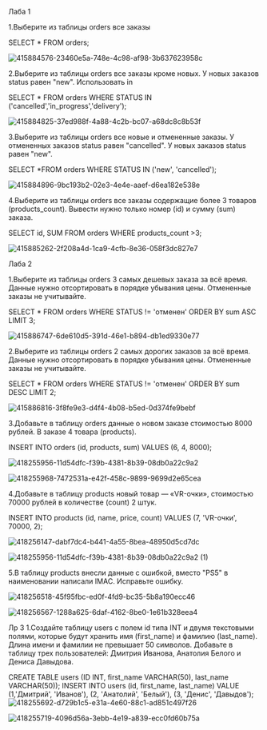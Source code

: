 Лаба 1

1.Выберите из таблицы orders все заказы
   
   SELECT * FROM orders;
   
![415884576-23460e5a-748e-4c98-af98-3b637623958c](https://github.com/user-attachments/assets/f3c0cc0b-c957-4b93-a2a9-8bfa88fdf510)

2.Выберите из таблицы orders все заказы кроме новых. У новых заказов status равен "new". Использовать in

SELECT * FROM orders WHERE STATUS IN ('cancelled','in_progress','delivery');

![415884825-37ed988f-4a88-4c2b-bc07-a68dc8c8b53f](https://github.com/user-attachments/assets/a59ef17e-96c3-47af-ad28-39047de989ca)


3.Выберите из таблицы orders все новые и отмененные заказы. У отмененных заказов status равен "cancelled". У новых заказов status равен "new".

SELECT *FROM orders WHERE STATUS IN ('new', 'cancelled');

 ![415884896-9bc193b2-02e3-4e4e-aaef-d6ea182e538e](https://github.com/user-attachments/assets/a4a038c7-9fed-40f5-b32b-ac653b7a3a4b)

4.Выберите из таблицы orders все заказы содержащие более 3 товаров (products_count). Вывести нужно только номер (id) и сумму (sum) заказа.

SELECT id, SUM FROM orders WHERE products_count >3;

![415885262-2f208a4d-1ca9-4cfb-8e36-058f3dc827e7](https://github.com/user-attachments/assets/9519238c-32a1-47d6-a7e9-a003f3c8a91e)

Лаба 2

1.Выберите из таблицы orders 3 самых дешевых заказа за всё время. Данные нужно отсортировать в порядке убывания цены. Отмененные заказы не учитывайте.

SELECT * FROM orders WHERE STATUS != 'отменен' ORDER BY sum ASC LIMIT 3;

![415886747-6de610d5-391d-46e1-b894-db1ed9330e77](https://github.com/user-attachments/assets/f4b0cd59-d6af-4417-bff8-ad573a5e03b8)

2.Выберите из таблицы orders 2 самых дорогих заказов за всё время. Данные нужно отсортировать в порядке убывания цены. Отмененные заказы не учитывайте.

SELECT * FROM orders WHERE STATUS != 'отменен' ORDER BY sum DESC LIMIT 2;

![415886816-3f8fe9e3-d4f4-4b08-b5ed-0d374fe9bebf](https://github.com/user-attachments/assets/864184cf-bccb-4551-84ca-0d9ae57dbdfe)


3.Добавьте в таблицу orders данные о новом заказе стоимостью 8000 рублей. В заказе 4 товара (products).

INSERT INTO orders (id, products, sum) VALUES (6, 4, 8000);

![418255956-11d54dfc-f39b-4381-8b39-08db0a22c9a2](https://github.com/user-attachments/assets/56f82329-d463-4914-9282-b873f6f8d880)

![418255968-7472531a-e42f-458c-9899-9699d2e65cea](https://github.com/user-attachments/assets/37ff1a0a-8ada-494c-a358-7a15f3932364)



4.Добавьте в таблицу products новый товар — «VR-очки», стоимостью 70000 рублей в количестве (count) 2 штук.

INSERT INTO products (id, name, price, count) VALUES (7, 'VR-очки', 70000, 2);

![418256147-dabf7dc4-b441-4a55-8bea-48950d5cd7dc](https://github.com/user-attachments/assets/8c1145ce-2cbd-43d3-9b43-ccbb4685d06f)

![418255956-11d54dfc-f39b-4381-8b39-08db0a22c9a2 (1)](https://github.com/user-attachments/assets/600e0c09-672e-4c80-ac20-9fec60f384f7)

5.В таблицу products внесли данные с ошибкой, вместо "PS5" в наименовании написали IMAC. Исправьте ошибку.

![418256518-45f95fbc-ed0f-4fd9-bc35-5b8a190ecc46](https://github.com/user-attachments/assets/bf1b6d3b-8619-4cb2-bb48-5b302590949f)

![418256567-1288a625-6daf-4162-8be0-1e61b328eea4](https://github.com/user-attachments/assets/69fd980a-3354-45c3-87c3-ed14389eff3d)

Лр 3
1.Создайте таблицу users с полем id типа INT и двумя текстовыми полями, которые будут хранить имя (first_name) и фамилию (last_name). Длина имени и фамилии не превышает 50 символов. Добавьте в таблицу трех пользователей: Дмитрия Иванова, Анатолия Белого и Дениса Давыдова.

CREATE TABLE users (ID INT, first_name VARCHAR(50), last_name VARCHAR(50));
INSERT INTO users (id, first_name, last_name)
VALUE (1,'Дмитрий', 'Иванов'),
(2, 'Анатолий', 'Белый'),
(3, 'Денис', 'Давыдов');
![418255692-d729b1c5-e31a-4e60-88c1-ad851c497f26](https://github.com/user-attachments/assets/654cbd1c-e44d-4f91-9dab-060c4247f42a)

![418255719-4096d56a-3ebb-4e19-a839-ecc0fd60b75a](https://github.com/user-attachments/assets/32e88302-cb74-4ba8-bc75-b9b51189e777)
